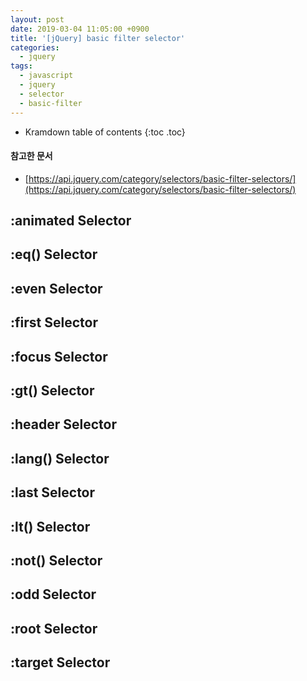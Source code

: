 ```yaml
---
layout: post
date: 2019-03-04 11:05:00 +0900
title: '[jQuery] basic filter selector'
categories:
  - jquery
tags:
  - javascript
  - jquery
  - selector
  - basic-filter
---
```


* Kramdown table of contents
{:toc .toc}

#### 참고한 문서

- [https://api.jquery.com/category/selectors/basic-filter-selectors/](https://api.jquery.com/category/selectors/basic-filter-selectors/)


## :animated Selector

## :eq() Selector

## :even Selector

## :first Selector

## :focus Selector

## :gt() Selector

## :header Selector

## :lang() Selector

## :last Selector

## :lt() Selector

## :not() Selector

## :odd Selector

## :root Selector

## :target Selector
